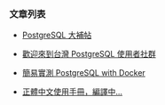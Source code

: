 
### 文章列表

* [PostgreSQL 大補帖](/island/2017/08/30/postgres-big.html)

* [歡迎來到台灣 PostgreSQL 使用者社群](/island/2017/08/15/welcome-to-twpug.html)

* [簡易實測 PostgreSQL with Docker](/island/2017/08/10/pgbench-docker-benchmark.html)

* [正體中文使用手冊，編譯中...](/island/2017/07/30/docs-for-tw-procesing.html)


